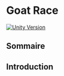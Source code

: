 # Goat Race

[![Unity Version](https://img.shields.io/badge/Unity-2022.3.47-blue?style=flat&logo=unity)](https://unity.com/)

## Sommaire

## Introduction
